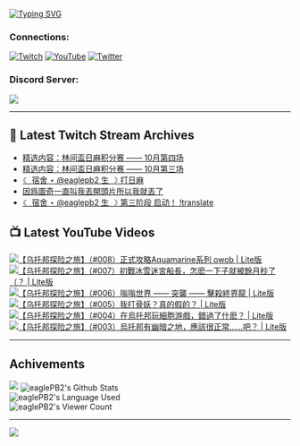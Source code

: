 <!--### Hello people, I'm EaglePB2 - The one who building something for fun 👋
Thank you for standby for this profile.   
The purpose of this profile is coming soon.   
You may come back later, as you wish if this readme.md is updated.   -->

<a href="https://git.io/typing-svg"><img src="https://readme-typing-svg.herokuapp.com?font=Fira+Code&duration=1000&pause=5000&vCenter=true&random=false&width=500&lines=%F0%9F%91%8B+Hello+Everyone%2C+I'm+EaglePB2.;%F0%9F%99%87+Thank+you+for+stopping+by+my+profile.+;%F0%9F%94%AD+%3D%3D%3D%3D+%F0%9F%94%AD;%F0%9F%91%8B+%E4%BD%A0%E5%A5%BD%EF%BC%8C%E6%AD%A1%E8%BF%8E%E4%BE%86%E5%88%B0%E6%88%91%E7%9A%84%E4%BB%A3%E7%A2%BC%E5%BA%AB%E3%80%82;%F0%9F%99%87+%E6%84%9F%E8%AC%9D%E5%89%8D%E4%BE%86%E5%8F%83%E8%A7%80%E5%B0%8F%E5%B1%8B+owo~" alt="Typing SVG" /></a>

### Connections:

[![Twitch](https://img.shields.io/badge/Twitch-9347FF?style=flat-square&logo=twitch&logoColor=white)](https://www.twitch.tv/eaglepb2)
[![YouTube](https://img.shields.io/badge/YouTube-%23FF0000.svg?style=flat-square&logo=YouTube&logoColor=white)](https://www.youtube.com/eaglepb2)
[![Twitter](https://img.shields.io/badge/Twitter-%231DA1F2.svg?style=flat-square&logo=Twitter&logoColor=white)](https://twitter.com/eaglepb2)

### Discord Server:

[![](https://invidget.switchblade.xyz/qKrub9b?theme=dark&language=ch)](https://discord.gg/qKrub9b)

---

## 👾 Latest Twitch Stream Archives
<!-- TWITCH:START -->
- [精选内容：林间盃日麻积分赛 —— 10月第四场](https://www.twitch.tv/videos/2294077625)
- [精选内容：林间盃日麻积分赛 —— 10月第三场](https://www.twitch.tv/videos/2294077345)
- [☾ 宿舍 ⋆ @eaglepb2 生 ☽ 打日麻](https://www.twitch.tv/videos/2289132814)
- [因爲圖奇一直叫我丟開頭片所以我就丟了](https://www.twitch.tv/videos/2285783018)
- [☾ 宿舍 ⋆ @eaglepb2 生 ☽ 第三阶段 启动！ !translate](https://www.twitch.tv/videos/2283172225)
<!-- TWITCH:END -->



## 📺 Latest YouTube Videos
<!-- YOUTUBE:START -->
<!-- YOUTUBE:END -->

<!-- BEGIN YOUTUBE-CARDS -->
<a href="https://www.youtube.com/watch?v=ILvNA3zAEq8">
  <picture>
    <source media="(prefers-color-scheme: dark)" srcset="https://ytcards.demolab.com/?id=ILvNA3zAEq8&title=%E3%80%90%E4%B9%8C%E6%89%98%E9%82%A6%E6%8E%A2%E9%99%A9%E4%B9%8B%E6%97%85%E3%80%91%EF%BC%88%23008%EF%BC%89%E6%AD%A3%E5%BC%8F%E6%94%BB%E7%95%A5Aquamarine%E7%B3%BB%E5%88%97+owob+%7C+Lite%E7%89%88&lang=zh&timestamp=1730716635&background_color=%230d1117&title_color=%23ffffff&stats_color=%23dedede&max_title_lines=1&width=250&border_radius=5&duration=7510">
    <img src="https://ytcards.demolab.com/?id=ILvNA3zAEq8&title=%E3%80%90%E4%B9%8C%E6%89%98%E9%82%A6%E6%8E%A2%E9%99%A9%E4%B9%8B%E6%97%85%E3%80%91%EF%BC%88%23008%EF%BC%89%E6%AD%A3%E5%BC%8F%E6%94%BB%E7%95%A5Aquamarine%E7%B3%BB%E5%88%97+owob+%7C+Lite%E7%89%88&lang=zh&timestamp=1730716635&background_color=%23ffffff&title_color=%2324292f&stats_color=%2357606a&max_title_lines=1&width=250&border_radius=5&duration=7510" alt="【乌托邦探险之旅】（#008）正式攻略Aquamarine系列 owob | Lite版" title="【乌托邦探险之旅】（#008）正式攻略Aquamarine系列 owob | Lite版">
  </picture>
</a>
<a href="https://www.youtube.com/watch?v=ABEWFB8PSPA">
  <picture>
    <source media="(prefers-color-scheme: dark)" srcset="https://ytcards.demolab.com/?id=ABEWFB8PSPA&title=%E3%80%90%E4%B9%8C%E6%89%98%E9%82%A6%E6%8E%A2%E9%99%A9%E4%B9%8B%E6%97%85%E3%80%91%EF%BC%88%23007%EF%BC%89%E5%88%9D%E6%88%B0%E5%86%B0%E9%9B%AA%E8%BF%B7%E5%AE%AE%E8%88%B9%E9%95%B7%EF%BC%8C%E6%80%8E%E9%BA%BD%E4%B8%80%E4%B8%8B%E5%AD%90%E5%B0%B1%E8%A2%AB%E9%A4%98%E6%9C%88%E7%A7%92%E4%BA%86%EF%BC%88%EF%BC%9F+%7C+Lite%E7%89%88&lang=zh&timestamp=1730563112&background_color=%230d1117&title_color=%23ffffff&stats_color=%23dedede&max_title_lines=1&width=250&border_radius=5&duration=7016">
    <img src="https://ytcards.demolab.com/?id=ABEWFB8PSPA&title=%E3%80%90%E4%B9%8C%E6%89%98%E9%82%A6%E6%8E%A2%E9%99%A9%E4%B9%8B%E6%97%85%E3%80%91%EF%BC%88%23007%EF%BC%89%E5%88%9D%E6%88%B0%E5%86%B0%E9%9B%AA%E8%BF%B7%E5%AE%AE%E8%88%B9%E9%95%B7%EF%BC%8C%E6%80%8E%E9%BA%BD%E4%B8%80%E4%B8%8B%E5%AD%90%E5%B0%B1%E8%A2%AB%E9%A4%98%E6%9C%88%E7%A7%92%E4%BA%86%EF%BC%88%EF%BC%9F+%7C+Lite%E7%89%88&lang=zh&timestamp=1730563112&background_color=%23ffffff&title_color=%2324292f&stats_color=%2357606a&max_title_lines=1&width=250&border_radius=5&duration=7016" alt="【乌托邦探险之旅】（#007）初戰冰雪迷宮船長，怎麽一下子就被餘月秒了（？ | Lite版" title="【乌托邦探险之旅】（#007）初戰冰雪迷宮船長，怎麽一下子就被餘月秒了（？ | Lite版">
  </picture>
</a>
<a href="https://www.youtube.com/watch?v=Yn6lN7dyJmw">
  <picture>
    <source media="(prefers-color-scheme: dark)" srcset="https://ytcards.demolab.com/?id=Yn6lN7dyJmw&title=%E3%80%90%E4%B9%8C%E6%89%98%E9%82%A6%E6%8E%A2%E9%99%A9%E4%B9%8B%E6%97%85%E3%80%91%EF%BC%88%23006%EF%BC%89%E5%97%A1%E5%97%A1%E4%B8%96%E7%95%8C+%E2%80%94%E2%80%94+%E7%AA%81%E8%A5%B2+%E2%80%94%E2%80%94+%E6%93%8A%E6%AE%BA%E7%B5%82%E7%95%8C%E9%BE%8D+%7C+Lite%E7%89%88&lang=zh&timestamp=1730449061&background_color=%230d1117&title_color=%23ffffff&stats_color=%23dedede&max_title_lines=1&width=250&border_radius=5&duration=25784">
    <img src="https://ytcards.demolab.com/?id=Yn6lN7dyJmw&title=%E3%80%90%E4%B9%8C%E6%89%98%E9%82%A6%E6%8E%A2%E9%99%A9%E4%B9%8B%E6%97%85%E3%80%91%EF%BC%88%23006%EF%BC%89%E5%97%A1%E5%97%A1%E4%B8%96%E7%95%8C+%E2%80%94%E2%80%94+%E7%AA%81%E8%A5%B2+%E2%80%94%E2%80%94+%E6%93%8A%E6%AE%BA%E7%B5%82%E7%95%8C%E9%BE%8D+%7C+Lite%E7%89%88&lang=zh&timestamp=1730449061&background_color=%23ffffff&title_color=%2324292f&stats_color=%2357606a&max_title_lines=1&width=250&border_radius=5&duration=25784" alt="【乌托邦探险之旅】（#006）嗡嗡世界 —— 突襲 —— 擊殺終界龍 | Lite版" title="【乌托邦探险之旅】（#006）嗡嗡世界 —— 突襲 —— 擊殺終界龍 | Lite版">
  </picture>
</a>
<a href="https://www.youtube.com/watch?v=y52rLLhEHnM">
  <picture>
    <source media="(prefers-color-scheme: dark)" srcset="https://ytcards.demolab.com/?id=y52rLLhEHnM&title=%E3%80%90%E4%B9%8C%E6%89%98%E9%82%A6%E6%8E%A2%E9%99%A9%E4%B9%8B%E6%97%85%E3%80%91%EF%BC%88%23005%EF%BC%89%E6%88%91%E6%89%93%E9%AA%A8%E5%A6%96%EF%BC%9F%E7%9C%9F%E7%9A%84%E5%81%87%E7%9A%84%EF%BC%9F+%7C+Lite%E7%89%88&lang=zh&timestamp=1730273982&background_color=%230d1117&title_color=%23ffffff&stats_color=%23dedede&max_title_lines=1&width=250&border_radius=5&duration=17697">
    <img src="https://ytcards.demolab.com/?id=y52rLLhEHnM&title=%E3%80%90%E4%B9%8C%E6%89%98%E9%82%A6%E6%8E%A2%E9%99%A9%E4%B9%8B%E6%97%85%E3%80%91%EF%BC%88%23005%EF%BC%89%E6%88%91%E6%89%93%E9%AA%A8%E5%A6%96%EF%BC%9F%E7%9C%9F%E7%9A%84%E5%81%87%E7%9A%84%EF%BC%9F+%7C+Lite%E7%89%88&lang=zh&timestamp=1730273982&background_color=%23ffffff&title_color=%2324292f&stats_color=%2357606a&max_title_lines=1&width=250&border_radius=5&duration=17697" alt="【乌托邦探险之旅】（#005）我打骨妖？真的假的？ | Lite版" title="【乌托邦探险之旅】（#005）我打骨妖？真的假的？ | Lite版">
  </picture>
</a>
<a href="https://www.youtube.com/watch?v=WjUqLNsnxd4">
  <picture>
    <source media="(prefers-color-scheme: dark)" srcset="https://ytcards.demolab.com/?id=WjUqLNsnxd4&title=%E3%80%90%E4%B9%8C%E6%89%98%E9%82%A6%E6%8E%A2%E9%99%A9%E4%B9%8B%E6%97%85%E3%80%91%EF%BC%88%23004%EF%BC%89%E5%9C%A8%E7%83%8F%E6%89%98%E9%82%A6%E7%8E%A9%E7%B4%B0%E8%83%9E%E6%B8%B8%E6%88%B2%EF%BC%8C%E9%8C%AF%E9%81%8E%E4%BA%86%E4%BB%80%E9%BA%BD%EF%BC%9F+%7C+Lite%E7%89%88&lang=zh&timestamp=1730184522&background_color=%230d1117&title_color=%23ffffff&stats_color=%23dedede&max_title_lines=1&width=250&border_radius=5&duration=19469">
    <img src="https://ytcards.demolab.com/?id=WjUqLNsnxd4&title=%E3%80%90%E4%B9%8C%E6%89%98%E9%82%A6%E6%8E%A2%E9%99%A9%E4%B9%8B%E6%97%85%E3%80%91%EF%BC%88%23004%EF%BC%89%E5%9C%A8%E7%83%8F%E6%89%98%E9%82%A6%E7%8E%A9%E7%B4%B0%E8%83%9E%E6%B8%B8%E6%88%B2%EF%BC%8C%E9%8C%AF%E9%81%8E%E4%BA%86%E4%BB%80%E9%BA%BD%EF%BC%9F+%7C+Lite%E7%89%88&lang=zh&timestamp=1730184522&background_color=%23ffffff&title_color=%2324292f&stats_color=%2357606a&max_title_lines=1&width=250&border_radius=5&duration=19469" alt="【乌托邦探险之旅】（#004）在烏托邦玩細胞游戲，錯過了什麽？ | Lite版" title="【乌托邦探险之旅】（#004）在烏托邦玩細胞游戲，錯過了什麽？ | Lite版">
  </picture>
</a>
<a href="https://www.youtube.com/watch?v=DXl64MTUTTg">
  <picture>
    <source media="(prefers-color-scheme: dark)" srcset="https://ytcards.demolab.com/?id=DXl64MTUTTg&title=%E3%80%90%E4%B9%8C%E6%89%98%E9%82%A6%E6%8E%A2%E9%99%A9%E4%B9%8B%E6%97%85%E3%80%91%EF%BC%88%23003%EF%BC%89%E7%83%8F%E6%89%98%E9%82%A6%E6%9C%89%E5%B9%BD%E6%9A%97%E4%B9%8B%E5%9C%B0%EF%BC%8C%E6%87%89%E8%A9%B2%E5%BE%88%E6%AD%A3%E5%B8%B8%E2%80%A6%E2%80%A6%E5%90%A7%EF%BC%9F+%7C+Lite%E7%89%88&lang=zh&timestamp=1730094121&background_color=%230d1117&title_color=%23ffffff&stats_color=%23dedede&max_title_lines=1&width=250&border_radius=5&duration=14381">
    <img src="https://ytcards.demolab.com/?id=DXl64MTUTTg&title=%E3%80%90%E4%B9%8C%E6%89%98%E9%82%A6%E6%8E%A2%E9%99%A9%E4%B9%8B%E6%97%85%E3%80%91%EF%BC%88%23003%EF%BC%89%E7%83%8F%E6%89%98%E9%82%A6%E6%9C%89%E5%B9%BD%E6%9A%97%E4%B9%8B%E5%9C%B0%EF%BC%8C%E6%87%89%E8%A9%B2%E5%BE%88%E6%AD%A3%E5%B8%B8%E2%80%A6%E2%80%A6%E5%90%A7%EF%BC%9F+%7C+Lite%E7%89%88&lang=zh&timestamp=1730094121&background_color=%23ffffff&title_color=%2324292f&stats_color=%2357606a&max_title_lines=1&width=250&border_radius=5&duration=14381" alt="【乌托邦探险之旅】（#003）烏托邦有幽暗之地，應該很正常……吧？ | Lite版" title="【乌托邦探险之旅】（#003）烏托邦有幽暗之地，應該很正常……吧？ | Lite版">
  </picture>
</a>
<!-- END YOUTUBE-CARDS -->

---

## Achivements
[![](https://github-profile-trophy.vercel.app/?username=eaglepb2&theme=monokai&no-bg=true&&title=Repositories,Issues,Commit,MultiLanguage)](https://github.com/anuraghazra/github-readme-stats)
<img align="center" alt="eaglePB2's Github Stats" src="https://github-readme-stats.vercel.app/api?username=eaglePB2&show_icons=true&hide_border=true&theme=merko" />
<br>
<img align="center" alt="eaglePB2's Language Used" src="https://github-readme-stats.vercel.app/api/top-langs/?username=eaglePB2&show_icons=true&hide_border=true&theme=merko&layout=compact&langs_count=8" />
<br>
<img align="center" alt="eaglePB2's Viewer Count" src="https://visitcount.itsvg.in/api?id=eaglepb2&label=Profile%20Views&color=3&icon=5&pretty=true" />

<hr>

<!-- RANDOMQUOTE:START -->
![](https://quotes-github-readme.vercel.app/api?type=horizontal&theme=merko)
<!-- RANDOMQUOTE:END -->


<!--
       _____   _   _   _____       _____   _   _   ____   
      |_   _| | | | | |  ___|     |  ___| | \ | | |  _  \  
        | |   | |_| | | |___      | |___  |  \| | | | | | 
        | |   |  _  | |  ___|     |  ___| |     | | | | | 
        | |   | | | | | |___      | |___  | |\  | | |_| | 
        |_|   |_| |_| |_____|     |_____| |_| \_| |____ / 
      
-->
